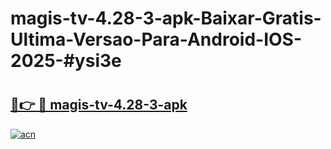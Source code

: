 # magis-tv-4.28-3-apk-Baixar-Gratis-Ultima-Versao-Para-Android-IOS-2025-#ysi3e

# <h2><a href="https://ainizakaria.my?title=magis-tv-4.28-3-apk&ref=22M">🔗👉 🔴 magis-tv-4.28-3-apk</a></h2>

[![acn](https://github.com/user-attachments/assets/0f9c940e-d8b0-45ae-aac7-cd30a18b3e1c)](https://ainizakaria.my?title=magis-tv-4.28-3-apk&ref=22M)

